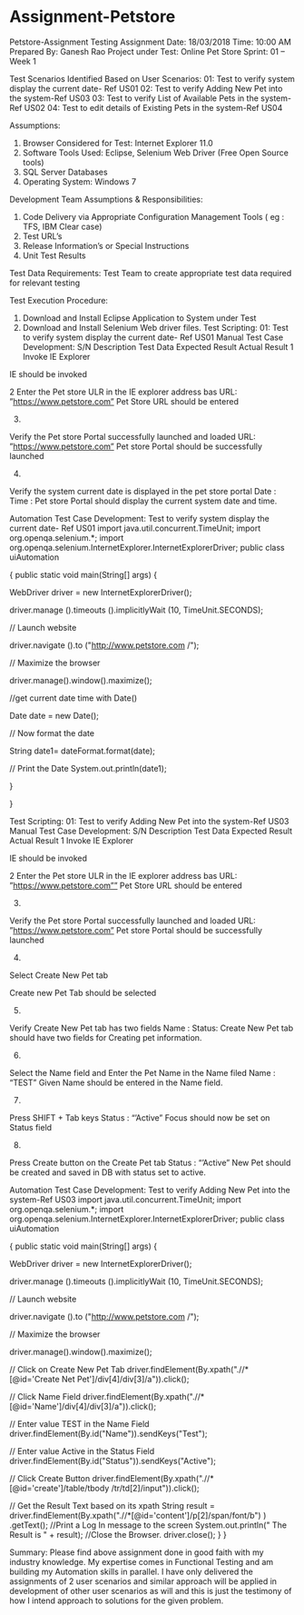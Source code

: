 # Assignment-Petstore
Petstore-Assignment
Testing Assignment
Date: 18/03/2018
Time: 10:00 AM
Prepared By: Ganesh Rao
Project under Test: Online Pet Store
Sprint: 01 – Week 1
 
Test Scenarios Identified Based on User Scenarios:
01:  Test to verify system display the current date- Ref US01
02: Test to verify Adding New Pet into the system-Ref US03
03: Test to verify List of Available Pets in the system-Ref US02
04: Test to edit details of Existing Pets in the system-Ref US04
 
Assumptions:
1. Browser Considered for Test: Internet Explorer 11.0
2. Software Tools Used: Eclipse, Selenium Web Driver (Free Open Source tools)
3. SQL Server Databases
4. Operating System: Windows 7
 
Development Team Assumptions & Responsibilities:
1. Code Delivery via Appropriate Configuration Management Tools (  eg : TFS, IBM Clear case)
2. Test URL’s
3. Release Information’s or  Special Instructions
4. Unit  Test Results
 
Test Data Requirements: Test Team to create appropriate test data required for relevant testing
 
Test Execution Procedure:
01. Download and Install Eclipse Application to System under Test
02. Download and Install Selenium Web driver files.
Test Scripting: 01:  Test to verify system display the current date- Ref US01
Manual Test Case Development:
S/N
Description
Test Data
Expected Result
Actual Result
1
Invoke IE Explorer
     
IE should be invoked
 
2
Enter the Pet store ULR in the IE explorer address bas
URL:           ”https://www.petstore.com”
Pet Store URL should be entered
 
3.
Verify the Pet store Portal successfully launched and loaded
URL:           ”https://www.petstore.com”
Pet store Portal should be successfully launched
 
4.
Verify the system current date is displayed in the pet store portal
Date :
Time :
Pet store Portal should display the current system date and time.
 
 
 
 
 
 
 
Automation Test Case Development: Test to verify system display the current date- Ref US01
import java.util.concurrent.TimeUnit;
import org.openqa.selenium.*;
import org.openqa.selenium.InternetExplorer.InternetExplorerDriver;
public class uiAutomation
 
{
public static void main(String[] args)
{
 
WebDriver driver = new InternetExplorerDriver();
 
driver.manage ().timeouts ().implicitlyWait (10, TimeUnit.SECONDS);
 
// Launch website
 
driver.navigate ().to ("http://www.petstore.com /");
 
// Maximize the browser
 
driver.manage().window().maximize();
 
//get current date time with Date()
 
Date date = new Date();
 
// Now format the date
 
String date1= dateFormat.format(date);
 
// Print the Date
System.out.println(date1);
 
}
 
}
 
 
 
 
Test Scripting: 01:  Test to verify Adding New Pet into the system-Ref US03
Manual Test Case Development:
S/N
Description
Test Data
Expected Result
Actual Result
1
Invoke IE  Explorer
     
IE should be invoked
 
2
Enter the Pet store ULR in the IE explorer address bas
URL:           ”https://www.petstore.com””
Pet Store URL should be entered
 
3.
Verify the Pet store Portal successfully launched and loaded
URL:           ”https://www.petstore.com”
Pet store Portal should be successfully launched
 
4.
Select Create New Pet tab
 
Create new Pet Tab should be selected
 
5.
Verify Create New Pet tab has two fields
Name :
Status:
Create New Pet tab should have two fields for Creating pet information.
 
6.
Select the Name field and Enter the Pet Name in the Name filed
Name : “TEST”
Given Name should be entered in the Name field.
 
7.
Press SHIFT + Tab keys
Status : “’Active”
Focus should now be set on Status field
 
8.
Press Create button on the Create  Pet tab
Status : “’Active”
New Pet should be created and saved in DB with status set to active.
 
 
Automation Test Case Development: Test to verify Adding New Pet into the system-Ref US03
import java.util.concurrent.TimeUnit;
import org.openqa.selenium.*;
import org.openqa.selenium.InternetExplorer.InternetExplorerDriver;
public class uiAutomation
 
{
public static void main(String[] args)
{
 
WebDriver driver = new InternetExplorerDriver();
 
driver.manage ().timeouts ().implicitlyWait (10, TimeUnit.SECONDS);
 
// Launch website
 
driver.navigate ().to ("http://www.petstore.com /");
 
// Maximize the browser
 
driver.manage().window().maximize();
 
 
// Click on Create New Pet Tab
driver.findElement(By.xpath(".//*[@id='Create Net Pet']/div[4]/div[3]/a")).click();
 
 
// Click Name Field
driver.findElement(By.xpath(".//*[@id='Name']/div[4]/div[3]/a")).click();
 
 
// Enter value TEST in the Name Field
driver.findElement(By.id("Name")).sendKeys("Test");
 
// Enter value Active in the Status Field
driver.findElement(By.id("Status")).sendKeys("Active");
 
// Click Create  Button
driver.findElement(By.xpath(".//*[@id='create']/table/tbody
/tr/td[2]/input")).click();
 
// Get the Result Text based on its xpath
String result =
driver.findElement(By.xpath(".//*[@id='content']/p[2]/span/font/b")
)
.getText();
//Print a Log In message to the screen
System.out.println(" The Result is " + result);
//Close the Browser.
driver.close();
}
} ​ ​
 
 
 
Summary: Please find above assignment done in good faith with my industry knowledge. My expertise comes in Functional Testing and am building my Automation skills in parallel. I have only delivered the assignments of 2 user scenarios and similar approach will be applied in development of other user scenarios as will and this is just the testimony of how I intend approach to solutions for the given problem.
 
 
 
 
 
 
